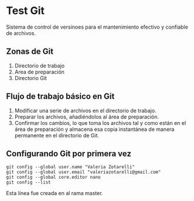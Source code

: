 # Test Git
Sistema de control de versinoes para el mantenimiento efectivo y confiable de archivos.

## Zonas de Git
1. Directorio de trabajo
2. Area de preparación
3. Directorio Git

## Flujo de trabajo básico en Git

1. Modificar una serie de archivos en el directorio de trabajo.
2. Preparar los archivos, añadiéndolos al área de preparación.
3. Confirmar los cambios, lo que toma los archivos tal y como están en el área de preparación y almacena esa copia instantánea de manera permanente en el directorio de Git.

## Configurando Git por primera vez
```
git config --global user.name "Valeria Zotarelli"
git config --global user.email "valeriazotarelli@gmail.com"
git config --global core.editor nano
git config --list
```
Esta línea fue creada en al rama master.
